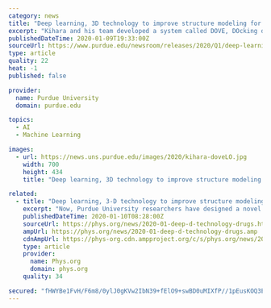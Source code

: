 ```yaml
---
category: news
title: "Deep learning, 3D technology to improve structure modeling for protein interactions, create better drugs"
excerpt: "Kihara and his team developed a system called DOVE, DOcking decoy selection with Voxel-based deep neural nEtwork, which applies deep learning principles to virtual models of protein interactions. DOVE scans the protein-protein interface of a model and then uses deep learning model principles to distinguish and capture structural features of ..."
publishedDateTime: 2020-01-09T19:33:00Z
sourceUrl: https://www.purdue.edu/newsroom/releases/2020/Q1/deep-learning,-3d-technology-to-improve-structure-modeling-for-protein-interactions,-create-better-drugs.html
type: article
quality: 22
heat: -1
published: false

provider:
  name: Purdue University
  domain: purdue.edu

topics:
  - AI
  - Machine Learning

images:
  - url: https://news.uns.purdue.edu/images/2020/kihara-doveLO.jpg
    width: 700
    height: 434
    title: "Deep learning, 3D technology to improve structure modeling for protein interactions, create better drugs"

related:
  - title: "Deep learning, 3-D technology to improve structure modeling, create better drugs"
    excerpt: "Now, Purdue University researchers have designed a novel approach to use deep learning to better understand how proteins interact in the body—paving the way to producing accurate structure models of protein interactions involved in various diseases and to design better drugs that specifically target protein interactions. The work is released ..."
    publishedDateTime: 2020-01-10T08:28:00Z
    sourceUrl: https://phys.org/news/2020-01-deep-d-technology-drugs.html
    ampUrl: https://phys.org/news/2020-01-deep-d-technology-drugs.amp
    cdnAmpUrl: https://phys-org.cdn.ampproject.org/c/s/phys.org/news/2020-01-deep-d-technology-drugs.amp
    type: article
    provider:
      name: Phys.org
      domain: phys.org
    quality: 34

secured: "fHWYBe1FvH/F6m8/0ylJ0gKVw2IbN39+fElO9+swBD0uMIXfP//1pEusKOQ3EUJxsSYLJ0/VEIDQ2x9T2PkR0NEUlPWxJ1dSSwDE8+33t90+/jnGs0zGMFJ8He8KoT30J13O9vSQpRbCcJIKZ0aum14KR5bROlvaDj+l5dVKz/TUBil2wJBvKiaYxsNKXPvGYPrIDHZqVNH3E/ouBeNR/AWvYdybP+ptGIsUgd/PvR/BnIH+nT6BUAUndyjlCDH+YmD1iI5ezckV5DbJJueQjQ+n3ScKNVzJn0o6qT+0L1c=;ALt3a1azUtPhUo/xk6egZw=="
---
```


